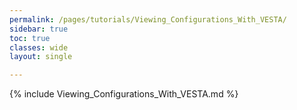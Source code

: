 ```yaml
---
permalink: /pages/tutorials/Viewing_Configurations_With_VESTA/
sidebar: true
toc: true
classes: wide
layout: single

---
```



{% include Viewing_Configurations_With_VESTA.md %}
